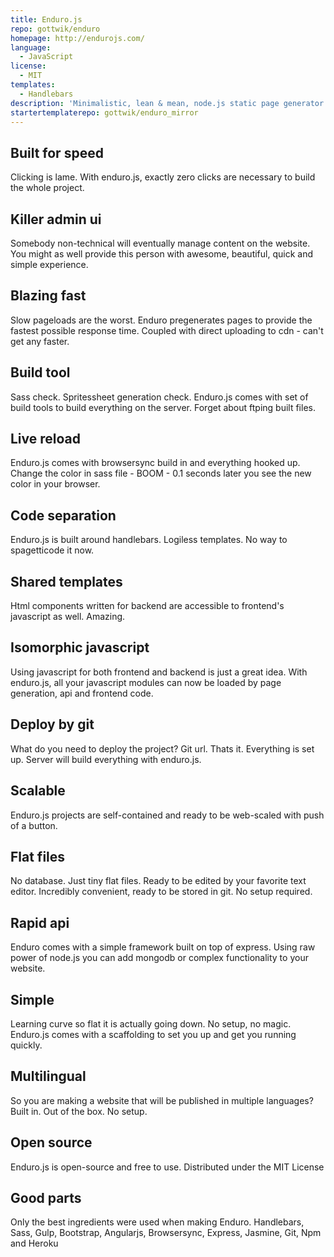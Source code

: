 ```yaml
---
title: Enduro.js
repo: gottwik/enduro
homepage: http://endurojs.com/
language:
  - JavaScript
license:
  - MIT
templates:
  - Handlebars
description: 'Minimalistic, lean & mean, node.js static page generator'
startertemplaterepo: gottwik/enduro_mirror
---
```


## Built for speed
Clicking is lame. With enduro.js, exactly zero clicks are necessary to build the whole project.

## Killer admin ui
Somebody non-technical will eventually manage content on the website. You might as well provide this person with awesome, beautiful, quick and simple experience.

## Blazing fast
Slow pageloads are the worst. Enduro pregenerates pages to provide the fastest possible response time. Coupled with direct uploading to cdn - can't get any faster.

## Build tool
Sass check. Spritessheet generation check. Enduro.js comes with set of build tools to build everything on the server. Forget about ftping built files.

## Live reload
Enduro.js comes with browsersync build in and everything hooked up. Change the color in sass file - BOOM - 0.1 seconds later you see the new color in your browser.

## Code separation
Enduro.js is built around handlebars. Logiless templates. No way to spagetticode it now.

## Shared templates
Html components written for backend are accessible to frontend's javascript as well. Amazing.

## Isomorphic javascript
Using javascript for both frontend and backend is just a great idea. With enduro.js, all your javascript modules can now be loaded by page generation, api and frontend code.

## Deploy by git
What do you need to deploy the project? Git url. Thats it. Everything is set up. Server will build everything with enduro.js.

## Scalable
Enduro.js projects are self-contained and ready to be web-scaled with push of a button.

## Flat files
No database. Just tiny flat files. Ready to be edited by your favorite text editor. Incredibly convenient, ready to be stored in git. No setup required.

## Rapid api
Enduro comes with a simple framework built on top of express. Using raw power of node.js you can add mongodb or complex functionality to your website.

## Simple
Learning curve so flat it is actually going down. No setup, no magic. Enduro.js comes with a scaffolding to set you up and get you running quickly.

## Multilingual
So you are making a website that will be published in multiple languages? Built in. Out of the box. No setup.

## Open source
Enduro.js is open-source and free to use. Distributed under the MIT License

## Good parts
Only the best ingredients were used when making Enduro. Handlebars, Sass, Gulp, Bootstrap, Angularjs, Browsersync, Express, Jasmine, Git, Npm and Heroku
